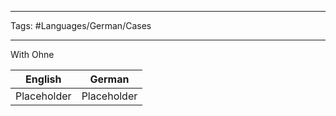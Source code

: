 ___
Tags: #Languages/German/Cases 
___
With Ohne

English | German
------------ | ------------
Placeholder | Placeholder
